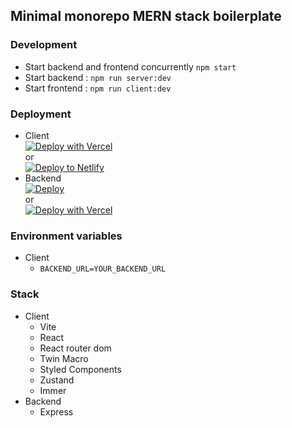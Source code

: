 ## Minimal monorepo MERN stack boilerplate

### Development 
  - Start backend and frontend concurrently ```npm start```
  - Start backend : ```npm run server:dev```
  - Start frontend : ```npm run client:dev```

### Deployment
  - Client\
     [![Deploy with Vercel](https://vercel.com/button)](https://vercel.com/new/clone?repository-url=https%3A%2F%2Fgithub.com%2Fdominggo1999%2Fmern-monorepo%2Ftree%2Fmaster%2Fclient&env=VITE_APP_BACKEND_URL)\
     or\
     [![Deploy to Netlify](https://www.netlify.com/img/deploy/button.svg)](https://github.com/dominggo1999/mern-monorepo/)
  - Backend\
    [![Deploy](https://www.herokucdn.com/deploy/button.svg)](https://heroku.com/deploy?template=https://github.com/dominggo1999/mern-monorepo)\
    or\
    [![Deploy with Vercel](https://vercel.com/button)](https://vercel.com/new/clone?repository-url=https%3A%2F%2Fgithub.com%2Fdominggo1999%2Fmern-monorepo%2Ftree%2Fmaster%2Fapi)   

### Environment variables
- Client 
  - ```BACKEND_URL=YOUR_BACKEND_URL```

### Stack
  - Client 
    - Vite
    - React 
    - React router dom
    - Twin Macro
    - Styled Components
    - Zustand
    - Immer
  - Backend
    - Express
